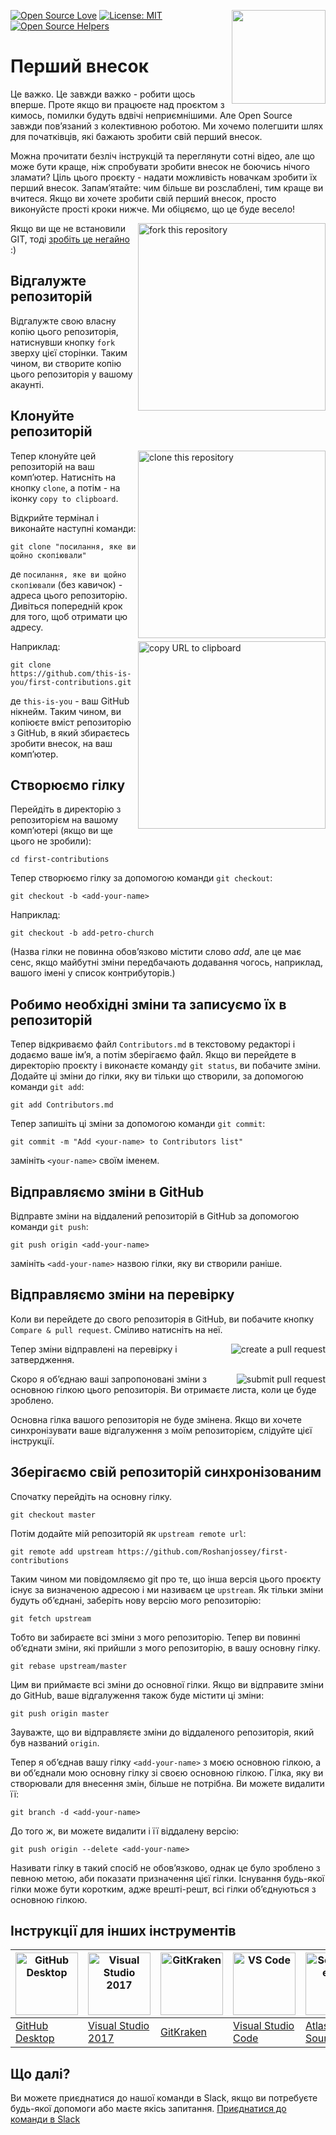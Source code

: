 [![Open Source Love](https://badges.frapsoft.com/os/v1/open-source.svg?v=103)](https://github.com/ellerbrock/open-source-badges/)
[<img align="right" width="150" src="https://firstcontributions.github.io/assets/Readme/join-slack-team.png">](https://join.slack.com/t/firstcontributors/shared_invite/enQtNjkxNzQwNzA2MTMwLTVhMWJjNjg2ODRlNWZhNjIzYjgwNDIyZWYwZjhjYTQ4OTBjMWM0MmFhZDUxNzBiYzczMGNiYzcxNjkzZDZlMDM)
[![License: MIT](https://img.shields.io/badge/License-MIT-green.svg)](https://opensource.org/licenses/MIT)
[![Open Source Helpers](https://www.codetriage.com/roshanjossey/first-contributions/badges/users.svg)](https://www.codetriage.com/roshanjossey/first-contributions)

# Перший внесок

Це важко. Це завжди важко - робити щось вперше. Проте якщо ви працюєте над проєктом з кимось, помилки будуть вдвічі неприємнішими. Але Open Source завжди пов’язаний з колективною роботою. Ми хочемо полегшити шлях для початківців, які бажають зробити свій перший внесок.

Можна прочитати безліч інструкцій та переглянути сотні відео, але що може бути краще, ніж спробувати зробити внесок не боючись нічого зламати? Ціль цього проєкту - надати можливість новачкам зробити їх перший внесок. Запам’ятайте: чим більше ви розслаблені, тим краще ви вчитеся. Якщо ви хочете зробити свій перший внесок, просто виконуйсте прості кроки нижче. Ми обіцяємо, що це буде весело!

<img align="right" width="300" src="https://firstcontributions.github.io/assets/Readme/fork.png" alt="fork this repository" />

Якщо ви ще не встановили GIT, тоді [ зробіть це негайно ]( https://help.github.com/articles/set-up-git/ ) :)

## Відгалужте репозиторій

Відгалужте свою власну копію цього репозиторія, натиснувши кнопку `fork` зверху цієї сторінки.
Таким чином, ви створите копію цього репозиторія у вашому акаунті.

## Клонуйте репозиторій

<img align="right" width="300" src="https://firstcontributions.github.io/assets/Readme/clone.png" alt="clone this repository" />

Тепер клонуйте цей репозиторій на ваш комп’ютер. Натисніть на кнопку `clone`, а потім - на іконку `copy to clipboard`.

Відкрийте термінал і виконайте наступні команди:

```
git clone "посилання, яке ви щойно скопіювали"
```
де `посилання, яке ви щойно скопіювали` (без кавичок) - адреса цього репозиторію. Дивіться попередній крок для того, щоб отримати цю адресу.

<img align="right" width="300" src="https://firstcontributions.github.io/assets/Readme/copy-to-clipboard.png" alt="copy URL to clipboard" />

Наприклад:
```
git clone https://github.com/this-is-you/first-contributions.git
```
де `this-is-you` - ваш GitHub нікнейм. Таким чином, ви копіюєте вміст репозиторію з GitHub, в який збираєтесь зробити внесок, на ваш комп’ютер.

## Створюємо гілку

Перейдіть в директорію з репозиторієм на вашому комп’ютері (якщо ви ще цього не зробили):

```
cd first-contributions
```
Тепер створюємо гілку за допомогою команди `git checkout`:
```
git checkout -b <add-your-name>
```

Наприклад:
```
git checkout -b add-petro-church
```
(Назва гілки не повинна обов’язково містити слово *add*, але це має сенс, якщо майбутні зміни передбачають додавання чогось, наприклад, вашого імені у список контрибуторів.)

## Робимо необхідні зміни та записуємо їх в репозиторій

Тепер відкриваємо файл `Contributors.md` в текстовому редакторі і додаємо ваше ім’я, а потім зберігаємо файл. Якщо ви перейдете в директорію проєкту і виконаєте команду `git status`, ви побачите зміни. Додайте ці зміни до гілки, яку ви тільки що створили, за допомогою команди `git add`:
```
git add Contributors.md
```

Тепер запишіть ці зміни за допомогою команди `git commit`:
```
git commit -m "Add <your-name> to Contributors list"
```
замініть `<your-name>` своїм іменем.

## Відправляємо зміни в GitHub

Відправте зміни на віддалений репозиторій в GitHub за допомогою команди `git push`:
```
git push origin <add-your-name>
```
замініть `<add-your-name>` назвою гілки, яку ви створили раніше.

## Відправляємо зміни на перевірку

Коли ви перейдете до свого репозиторія в GitHub, ви побачите кнопку `Compare & pull request`. Сміливо натисніть на неї.

<img style="float: right;" src="https://firstcontributions.github.io/assets/Readme/compare-and-pull.png" alt="create a pull request" />

Тепер зміни відправлені на перевірку і затвердження.

<img style="float: right;" src="https://firstcontributions.github.io/assets/Readme/submit-pull-request.png" alt="submit pull request" />

Скоро я об’єднаю ваші запропоновані зміни з основною гілкою цього репозиторія. Ви отримаєте листа, коли це буде зроблено.

Основна гілка вашого репозиторія не буде змінена. Якщо ви хочете синхронізувати ваше відгалуження з моїм репозиторієм, слідуйте цієї інструкції.

## Зберігаємо свій репозиторій синхронізованим

 Спочатку перейдіть на основну гілку.
 ```
 git checkout master
 ```

 Потім додайте мій репозиторій як `upstream remote url`:
```
git remote add upstream https://github.com/Roshanjossey/first-contributions
```
Таким чином ми повідомляємо git про те, що інша версія цього проєкту існує за визначеною адресою і ми називаєм це  `upstream`. Як тільки зміни будуть об’єднані, заберіть нову версію мого репозиторію:
```
git fetch upstream
```
Тобто ви забираєте всі зміни з мого репозиторію. Тепер ви повинні об’єднати зміни, які прийшли з мого репозиторію, в вашу основну гілку.
```
git rebase upstream/master
```
Цим ви приймаєте всі зміни до основної гілки. Якщо ви відправите зміни до GitHub, ваше відгалуження також буде містити ці зміни:
```
git push origin master
```
Зауважте, що ви відправляєте зміни до віддаленого репозиторія, який був названий `origin`.

Тепер я об’єднав вашу гілку `<add-your-name>` з моєю основною гілкою, а ви об’єднали мою основну гілку зі своєю основною гілкою. Гілка, яку ви створювали для внесення змін, більше не потрібна. Ви можете видалити її:
```
git branch -d <add-your-name>
```
До того ж, ви можете видалити і її віддалену версію:
```
git push origin --delete <add-your-name>
```
Називати гілку в такий спосіб не обов’язково, однак це було зроблено з певною метою, аби показати призначення цієї гілки. Існування будь-якої гілки може бути коротким, адже врешті-решт, всі гілки об’єднуються з основною гілкою.

## Інструкції для інших інструментів

| <a href="gui-tool-tutorials/github-desktop-tutorial.md"><img alt="GitHub Desktop" src="https://desktop.github.com/images/desktop-icon.svg" width="100"></a> | <a href="gui-tool-tutorials/github-windows-vs2017-tutorial.md"><img alt="Visual Studio 2017" src="https://upload.wikimedia.org/wikipedia/commons/c/cd/Visual_Studio_2017_Logo.svg" width="100"></a> | <a href="gui-tool-tutorials/gitkraken-tutorial.md"><img alt="GitKraken" src="https://camo.githubusercontent.com/3793fd7afab1e383a841a5e39c681c802cdcbbb1ffa01571a06b1a167e086512/68747470733a2f2f6669727374636f6e747269627574696f6e732e6769746875622e696f2f6173736574732f6775692d746f6f6c2d7475746f7269616c732f6769746b72616b656e2d7475746f7269616c2f676b2d69636f6e2e706e67" width="100"></a> | <a href="gui-tool-tutorials/github-windows-vs-code-tutorial.md"><img alt="VS Code" src="https://upload.wikimedia.org/wikipedia/commons/2/2d/Visual_Studio_Code_1.18_icon.svg" width=100></a> | <a href="gui-tool-tutorials/sourcetree-macos-tutorial.md"><img alt="Sourcetree App" src="https://wac-cdn.atlassian.com/dam/jcr:81b15cde-be2e-4f4a-8af7-9436f4a1b431/Sourcetree-icon-blue.svg" width=100></a> | <a href="gui-tool-tutorials/github-windows-intellij-tutorial.md"><img alt="IntelliJ IDEA" src="https://upload.wikimedia.org/wikipedia/commons/d/d5/IntelliJ_IDEA_Logo.svg" width=100></a> |
| ----------------------------------------------------------------------------------------------------------------------------------------------------------- | --------------------------------------------------------------------------------------------------------------------------------------------------------------------------------------------------- | ------------------------------------------------------------------------------------------------------------------- | -------------------------------------------------------------------------------------------------------------------------------------------------------------------------------------------- | ------------------------------------------------------------------------------------------------------------------------------------------------------------------------------------------------------------ | ----------------------------------------------------------------------------------------------------------------------------------------------------------------------------------------- |
| [GitHub Desktop](gui-tool-tutorials/github-desktop-tutorial.md)                                                                                             | [Visual Studio 2017](gui-tool-tutorials/github-windows-vs2017-tutorial.md)                                                                                                                          | [GitKraken](gui-tool-tutorials/gitkraken-tutorial.md)                                                               | [Visual Studio Code](gui-tool-tutorials/github-windows-vs-code-tutorial.md)                                                                                                                  | [Atlassian Sourcetree](gui-tool-tutorials/sourcetree-macos-tutorial.md)                                                                                                                                      | [IntelliJ IDEA](gui-tool-tutorials/github-windows-intellij-tutorial.md)                                                                                                                   |

## Що далі?

Ви можете приєднатися до нашої команди в Slack, якщо ви потребуєте будь-якої допомоги або маєте якісь запитання. [Приєднатися до команди в Slack](https://join.slack.com/t/firstcontributors/shared_invite/enQtMzE1MTYwNzI3ODQ0LTZiMDA2OGI2NTYyNjM1MTFiNTc4YTRhZTg4OWZjMzA0ZWZmY2UxYzVkMzI1ZmVmOWI4ODdkZWQwNTM2NDVmNjY)
